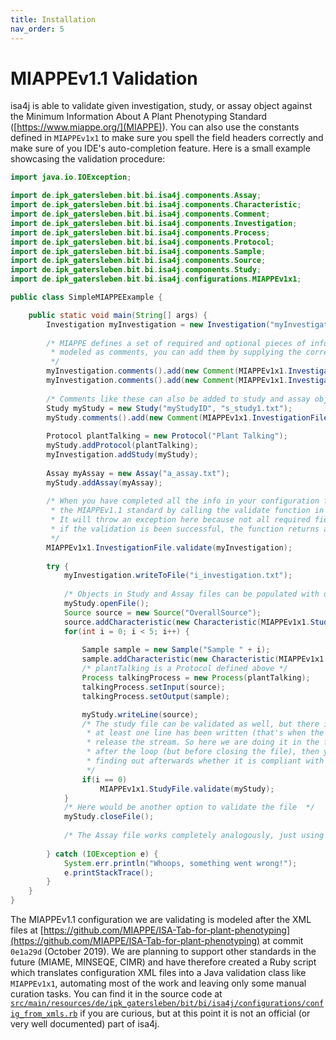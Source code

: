 ```yaml
---
title: Installation
nav_order: 5
---
```


# MIAPPEv1.1 Validation
isa4j is able to validate given investigation, study, or assay object against the Minimum Information About A Plant Phenotyping Standard ([https://www.miappe.org/](MIAPPE)).
You can also use the constants defined in `MIAPPEv1x1` to make sure you spell the field headers correctly and make sure of you IDE's auto-completion feature.
Here is a small example showcasing the validation procedure:

```java
import java.io.IOException;

import de.ipk_gatersleben.bit.bi.isa4j.components.Assay;
import de.ipk_gatersleben.bit.bi.isa4j.components.Characteristic;
import de.ipk_gatersleben.bit.bi.isa4j.components.Comment;
import de.ipk_gatersleben.bit.bi.isa4j.components.Investigation;
import de.ipk_gatersleben.bit.bi.isa4j.components.Process;
import de.ipk_gatersleben.bit.bi.isa4j.components.Protocol;
import de.ipk_gatersleben.bit.bi.isa4j.components.Sample;
import de.ipk_gatersleben.bit.bi.isa4j.components.Source;
import de.ipk_gatersleben.bit.bi.isa4j.components.Study;
import de.ipk_gatersleben.bit.bi.isa4j.configurations.MIAPPEv1x1;

public class SimpleMIAPPEExample {

	public static void main(String[] args) {
		Investigation myInvestigation = new Investigation("myInvestigationID");
		
		/* MIAPPE defines a set of required and optional pieces of information for the investigation file
		 * modeled as comments, you can add them by supplying the corresponding constant
		 */
		myInvestigation.comments().add(new Comment(MIAPPEv1x1.InvestigationFile.INVESTIGATION_LICENSE, "MIT"));
		myInvestigation.comments().add(new Comment(MIAPPEv1x1.InvestigationFile.MIAPPE_VERSION, "1.1"));
		
		/* Comments like these can also be added to study and assay objects */
		Study myStudy = new Study("myStudyID", "s_study1.txt");
		myStudy.comments().add(new Comment(MIAPPEv1x1.InvestigationFile.STUDY_START_DATE, "2020-07-23"));
		
		Protocol plantTalking = new Protocol("Plant Talking");
		myStudy.addProtocol(plantTalking);
		myInvestigation.addStudy(myStudy);
		
		Assay myAssay = new Assay("a_assay.txt");
		myStudy.addAssay(myAssay);
		
		/* When you have completed all the info in your configuration file, you can validate it against
		 * the MIAPPEv1.1 standard by calling the validate function in the InvestigationFile class.
		 * It will throw an exception here because not all required fields and protocols are required,
		 * if the validation is been successful, the function returns a boolean true.
		 */
		MIAPPEv1x1.InvestigationFile.validate(myInvestigation);
		
		try {
			myInvestigation.writeToFile("i_investigation.txt");
			
			/* Objects in Study and Assay files can be populated with defined Characteristics analogously */
			myStudy.openFile();
			Source source = new Source("OverallSource");
			source.addCharacteristic(new Characteristic(MIAPPEv1x1.StudyFile.GENUS, "Arabodipsis"));
			for(int i = 0; i < 5; i++) {
				
				Sample sample = new Sample("Sample " + i);
				sample.addCharacteristic(new Characteristic(MIAPPEv1x1.StudyFile.OBSERVATION_UNIT_TYPE, "pot"));
				/* plantTalking is a Protocol defined above */
				Process talkingProcess = new Process(plantTalking); 
				talkingProcess.setInput(source);
				talkingProcess.setOutput(sample);

				myStudy.writeLine(source);
				/* The study file can be validated as well, but there is a catch: You need to call the validate function AFTER
				 * at least one line has been written (that's when the headers are resolved) but BEFORE you close the file or 
				 * release the stream. So here we are doing it in the first iteration of your loop, alternatively you could do it
				 * after the loop (but before closing the file), then you would only run the risk of rendering the whole file and only
				 * finding out afterwards whether it is compliant with MIAPPEv1.1.
				 */
				if(i == 0)
					MIAPPEv1x1.StudyFile.validate(myStudy);
			}
			/* Here would be another option to validate the file  */
			myStudy.closeFile();
			
			/* The Assay file works completely analogously, just using the constants and methods in MIAPPEv1x1.AssayFile */
			
		} catch (IOException e) {
			System.err.println("Whoops, something went wrong!");
			e.printStackTrace();
		}
	}
}
```

The MIAPPEv1.1 configuration we are validating is modeled after the XML files at [https://github.com/MIAPPE/ISA-Tab-for-plant-phenotyping](https://github.com/MIAPPE/ISA-Tab-for-plant-phenotyping) at commit `0e1a29d` (October 2019).
We are planning to support other standards in the future (MIAME, MINSEQE, CIMR) and have therefore created a Ruby script which translates configuration XML files into a Java validation class like `MIAPPEv1x1`, automating most of the work and leaving only some manual curation tasks.
You can find it in the source code at [`src/main/resources/de/ipk_gatersleben/bit/bi/isa4j/configurations/config_from_xmls.rb`](https://github.com/IPK-BIT/isa4j/blob/master/src/main/resources/de/ipk_gatersleben/bit/bi/isa4j/configurations/config_from_xmls.rb) if you are curious, but at this point it is not an official (or very well documented) part of isa4j.
